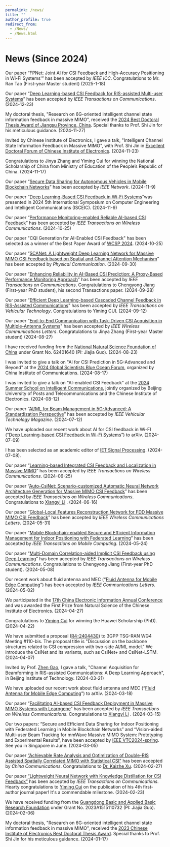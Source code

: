 ```yaml
---
permalink: /news/
title: ""
author_profile: true
redirect_from: 
  - /News/
  - /News.html
---
```



 

# **News**  (Since 2024)

Our paper “FPNet: Joint AI for CSI Feedback and High-Accuracy Positioning in Wi-Fi Systems'” has been accepted by *IEEE ICC*.  Congratulations to Mr. Ran Tao (First-year Master student) (2025-1-18)


Our paper “[Deep Learning-based CSI Feedback for RIS-assisted Multi-user Systems](https://ieeexplore.ieee.org/document/10818491)” has been accepted by *IEEE Transactions on Communications*. (2024-12-23)


My doctoral thesis, "Research on 6G-oriented intelligent channel state information feedback in massive MIMO", received the [2024 Best Doctoral Thesis Award of Jiangsu Province, China](https://seugs.seu.edu.cn/2024/1127/c26671a512775/page.htm). Special thanks to Prof. Shi Jin for his meticulous guidance. (2024-11-27)


Invited by Chinese Institute of Electronics, I gave a talk, "Intelligent Channel State Information Feedback in Massive MIMO", with Prof. Shi Jin in [Excellent Doctoral Forum of Chinese Institute of Electronics](https://yb.cie.org.cn/). (2024-11-23)

Congratulations to Jinya Zhang and Yiming Cui for winning the National Scholarship of China from Ministry of Education of the People’s Republic of China. (2024-11-17)

Our paper “[Secure Data Sharing for Autonomous Vehicles in Mobile Blockchain Networks](https://ieeexplore.ieee.org/document/10759695)” has been accepted by *IEEE Network*. (2024-11-9)

Our paper “[Deep Learning-Based CSI Feedback in Wi-Fi Systems](https://ieeexplore.ieee.org/document/10810137)”was presented in 2024 5th International Symposium on Computer Engineering and Intelligent Communications (ISCEIC). (2024-11-9)

Our paper “[Performance Monitoring-enabled Reliable AI-based CSI Feedback](https://ieeexplore.ieee.org/document/10750249)” has been accepted by *IEEE Transactions on Wireless Communications*. (2024-10-25)

Our paper "CQI Generation for AI-Enabled CSI Feedback" has been selected as a winner of the Best Paper Award of [WCSP 2024](http://www.ic-wcsp.org/2024/). (2024-10-25)

Our paper “[SCANet: A Lightweight Deep Learning Network for Massive MIMO CSI Feedback based on Spatial and Channel Attention Mechanism](https://www.sciencedirect.com/science/article/abs/pii/S1874490724002349)" has been accepted by *Physical Communication*. (2024-09-30)

Our paper “[Enhancing Reliability in AI-Based CSI Prediction: A Proxy-Based Performance Monitoring Approach](https://ieeexplore.ieee.org/document/10706231)" has been accepted by *IEEE Transactions on Communications*. Congratulations to Chengyong Jiang (First-year PhD student), his second Transactions paper. (2024-09-28)

Our paper “[Efficient Deep Learning-based Cascaded Channel Feedback in RIS-Assisted Communications](https://ieeexplore.ieee.org/document/10682060)" has been accepted by *IEEE Transactions on Vehicular Technology*. Congratulations to Yiming CUI. (2024-09-12)

Our paper “[End-to-End Communication with Task-Driven CSI Acquisition in Multiple-Antenna Systems](https://ieeexplore.ieee.org/document/10660537)" has been accepted by *IEEE Wireless Communications Letters*. Congratulations to Jinya Zhang (First-year Master student) (2024-08-27)

I have received funding from the [National Natural Science Foundation of China](https://www.nsfc.gov.cn/publish/portal0/tab434/info93394.htm) under Grant No. 62401640 (PI: Jiajia Guo). (2024-08-23)

I was invited to give a talk on "AI for CSI Prediction in 5G-Advanced and Beyond" at the [2024 Global Scientists Blue Ocean Forum](https://www.china-cic.cn/Detail/24/5582/5582), organized by China Institute of Communications. (2024-08-17)

I was invited to give a talk on "AI-enabled CSI Feedback" at the [2024 Summer School on Intelligent Communications](https://www.cie.org.cn/list_43/13096.html), jointly organized by Beijing University of Posts and Telecommunications and the Chinese Institute of Electronics. (2024-08-12)

Our paper “[AI/ML for Beam Management in 5G-Advanced: A Standardization Perspective](https://ieeexplore.ieee.org/document/10627924)” has been accepted by *IEEE Vehicular Technology Magazine*. (2024-07-12)


We have uploaded our recent work about AI for CSI feedback in Wi-FI (“[Deep Learning-based CSI Feedback in Wi-Fi Systems](https://arxiv.org/abs/2407.05905)”) to arXiv. (2024-07-09)

I has been selected as an academic editor of [IET Signal Processing](https://ietresearch.onlinelibrary.wiley.com/page/journal/ietsp/homepage/editorial-board). (2024-07-08).

Our paper “[Learning-based Integrated CSI Feedback and Localization in Massive MIMO](https://ieeexplore.ieee.org/document/10597358)” has been accepted by *IEEE Transactions on Wireless Communications*. (2024-06-25)

Our paper “[Auto-CsiNet: Scenario-customized Automatic Neural Network Architecture Generation for Massive MIMO CSI Feedback](https://ieeexplore.ieee.org/document/10582850)” has been accepted by *IEEE Transactions on Wireless Communications*. Congratulations to [Xiangyi Li](https://ieeexplore.ieee.org/author/37088399252) . (2024-06-16)


Our paper “[Global-Local Features Reconstruction Network for FDD Massive MIMO CSI Feedback](https://ieeexplore.ieee.org/document/10552161/)” has been accepted by *IEEE Wireless Communications Letters*. (2024-05-31)

Our paper “[Mobile Blockchain-enabled Secure and Efficient Information Management for Indoor Positioning with Federated Learning](https://ieeexplore.ieee.org/document/10543123)” has been accepted by *IEEE Transactions on Mobile Computing*. (2024-05-24)

Our paper “[Multi-Domain Correlation-aided Implicit CSI Feedback using Deep Learning](https://ieeexplore.ieee.org/document/10536048)” has been accepted by *IEEE Transactions on Wireless Communications*. Congratulations to Chengyong Jiang (First-year PhD student). (2024-05-08)

Our recent work about fluid antenna and MEC (“[Fluid Antenna for Mobile Edge Computing](https://ieeexplore.ieee.org/document/10528324)”) has been accepted by _IEEE Communications Letters_. (2024-05-02)

We participated in the [17th China Electronic Information Annual Conference](http://ceic.cie.org.cn/) and was awarded the First Prize from Natural Science of the Chinese Institute of Electronics. (2024-04-27)

Congratulations to [Yiming Cui](https://ieeexplore.ieee.org/author/37089518670) for winning the Huawei Scholarship (PhD). (2024-04-22)

We have submitted a proposal ([R4-2404430](https://www.3gpp.org/ftp/Meetings_3GPP_SYNC/RAN4/Docs/R4-2404430.zip)) to 3GPP TSG-RAN WG4 Meeting #110-bis. The proposal title is "Discussion on the backbone structures related to CSI compression with two-side AI/ML model." We introduce the CsiNet and its variants, such as CsiNet+ and CsiNet-LSTM. (2024-04-07)


Invited by Prof. [Zhen Gao](https://gaozhen16.github.io/), I gave a talk, "Channel Acquisition for Beamforming in RIS-assisted Communications: A Deep Learning Approach", in Beijing Institute of Technology. (2024-03-21)

We have uploaded our recent work about fluid antenna and MEC (“[Fluid Antenna for Mobile Edge Computing](https://arxiv.org/abs/2403.11806)”) to arXiv. (2024-03-18)

Our paper “[Facilitating AI-based CSI Feedback Deployment in Massive MIMO Systems with Learngene](https://ieeexplore.ieee.org/document/10487786)” has been accepted by *IEEE Transactions on Wireless Communications*. Congratulations to [Xiangyi Li](https://ieeexplore.ieee.org/author/37088399252) . (2024-03-15)


Our two papers: “Secure and Efficient Data Sharing for Indoor Positioning with Federated Learning in Mobile Blockchain Networks” and “Vision-aided Multi-user Beam Tracking for mmWave Massive MIMO System: Prototyping and Experimental Results”, have been accepted by [IEEE VTC2024-spring](https://events.vtsociety.org/vtc2024-spring/). See you in Singapore in June. (2024-03-05)

Our paper [“Achievable Rate Analysis and Optimization of Double-RIS Assisted Spatially Correlated MIMO with Statistical CSI”](https://arxiv.org/abs/2403.07274) has been accepted by *China Communications*. Congratulations to [Dr. Kaizhe Xu](https://www.xjtlu.edu.cn/zh/study/departments/academic-departments/communications-and-networking/department-staff/academic-staff/staff/kaizhe-xu). (2024-02-27)

Our paper [“Lightweight Neural Network with Knowledge Distillation for CSI Feedback”]([https://arxiv.org/abs/2210.17113](https://ieeexplore.ieee.org/document/10473127)) has been accepted by *IEEE Transactions on Communications*. Hearty congratulations to [Yiming Cui](https://ieeexplore.ieee.org/author/37089518670) on the publication of his 4th first-author journal paper! It's a commendable milestone. (2024-02-23)

We have received funding from the [Guangdong Basic and Applied Basic Research Foundation](http://gdstc.gd.gov.cn/zwgk_n/tzgg/content/post_4361130.html) under Grant No. 2023A1515110732 (PI: Jiajia Guo). (2024-02-06)

My doctoral thesis, "Research on 6G-oriented intelligent channel state information feedback in massive MIMO", received the [2023 Chinese Institute of Electronics Best Doctoral Thesis Award](https://www.cie.org.cn/list_43/12007.html). Special thanks to Prof. Shi Jin for his meticulous guidance. (2024-01-17)



